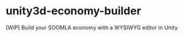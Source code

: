 unity3d-economy-builder
=======================

[WIP] Build your SOOMLA economy with a WYSIWYG editor in Unity
